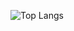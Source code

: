 ![Top Langs]("https://github-readme-stats.vercel.app/api/top-langs/?username=dedousi&layout=donut-vertical")
